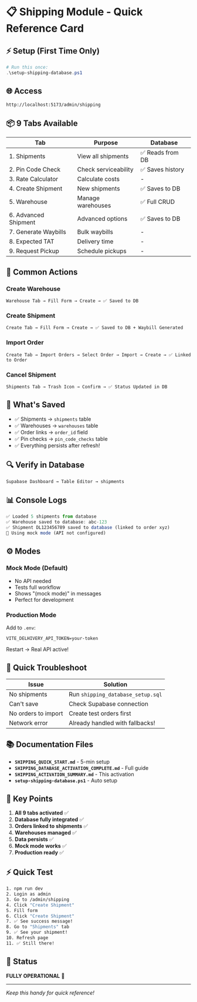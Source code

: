 # 📋 Shipping Module - Quick Reference Card

## ⚡ Setup (First Time Only)

```powershell
# Run this once:
.\setup-shipping-database.ps1
```

## 🌐 Access

```
http://localhost:5173/admin/shipping
```

## 📦 9 Tabs Available

| Tab | Purpose | Database |
|-----|---------|----------|
| 1. Shipments | View all shipments | ✅ Reads from DB |
| 2. Pin Code Check | Check serviceability | ✅ Saves history |
| 3. Rate Calculator | Calculate costs | - |
| 4. Create Shipment | New shipments | ✅ Saves to DB |
| 5. Warehouse | Manage warehouses | ✅ Full CRUD |
| 6. Advanced Shipment | Advanced options | ✅ Saves to DB |
| 7. Generate Waybills | Bulk waybills | - |
| 8. Expected TAT | Delivery time | - |
| 9. Request Pickup | Schedule pickups | - |

## 🎯 Common Actions

### Create Warehouse
```
Warehouse Tab → Fill Form → Create → ✅ Saved to DB
```

### Create Shipment
```
Create Tab → Fill Form → Create → ✅ Saved to DB + Waybill Generated
```

### Import Order
```
Create Tab → Import Orders → Select Order → Import → Create → ✅ Linked to Order
```

### Cancel Shipment
```
Shipments Tab → Trash Icon → Confirm → ✅ Status Updated in DB
```

## 💾 What's Saved

- ✅ Shipments → `shipments` table
- ✅ Warehouses → `warehouses` table
- ✅ Order links → `order_id` field
- ✅ Pin checks → `pin_code_checks` table
- ✅ Everything persists after refresh!

## 🔍 Verify in Database

```
Supabase Dashboard → Table Editor → shipments
```

## 📊 Console Logs

```javascript
✅ Loaded 5 shipments from database
✅ Warehouse saved to database: abc-123
✅ Shipment DL123456789 saved to database (linked to order xyz)
🔧 Using mock mode (API not configured)
```

## ⚙️ Modes

### Mock Mode (Default)
- No API needed
- Tests full workflow
- Shows "(mock mode)" in messages
- Perfect for development

### Production Mode
Add to `.env`:
```
VITE_DELHIVERY_API_TOKEN=your-token
```
Restart → Real API active!

## 🐛 Quick Troubleshoot

| Issue | Solution |
|-------|----------|
| No shipments | Run `shipping_database_setup.sql` |
| Can't save | Check Supabase connection |
| No orders to import | Create test orders first |
| Network error | Already handled with fallbacks! |

## 📚 Documentation Files

- **`SHIPPING_QUICK_START.md`** - 5-min setup
- **`SHIPPING_DATABASE_ACTIVATION_COMPLETE.md`** - Full guide
- **`SHIPPING_ACTIVATION_SUMMARY.md`** - This activation
- **`setup-shipping-database.ps1`** - Auto setup

## 🎯 Key Points

1. **All 9 tabs activated** ✅
2. **Database fully integrated** ✅
3. **Orders linked to shipments** ✅
4. **Warehouses managed** ✅
5. **Data persists** ✅
6. **Mock mode works** ✅
7. **Production ready** ✅

## ⚡ Quick Test

```bash
1. npm run dev
2. Login as admin
3. Go to /admin/shipping
4. Click "Create Shipment"
5. Fill form
6. Click "Create Shipment"
7. ✅ See success message!
8. Go to "Shipments" tab
9. ✅ See your shipment!
10. Refresh page
11. ✅ Still there!
```

## 🚀 Status

**FULLY OPERATIONAL** 🎉

---

*Keep this handy for quick reference!*


